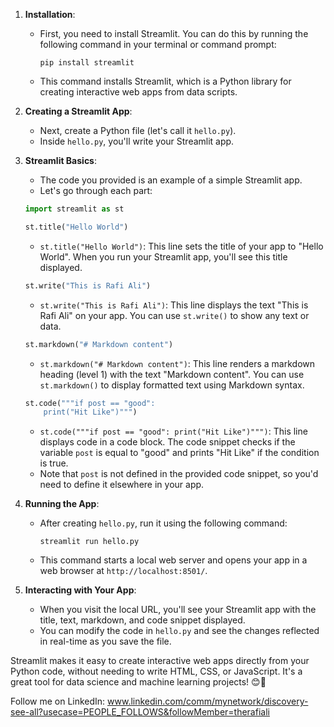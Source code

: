 1. **Installation**:
    - First, you need to install Streamlit. You can do this by running the following command in your terminal or command prompt:
      ```
      pip install streamlit
      ```
    - This command installs Streamlit, which is a Python library for creating interactive web apps from data scripts.

2. **Creating a Streamlit App**:
    - Next, create a Python file (let's call it `hello.py`).
    - Inside `hello.py`, you'll write your Streamlit app.

3. **Streamlit Basics**:
    - The code you provided is an example of a simple Streamlit app.
    - Let's go through each part:

    ```python
    import streamlit as st

    st.title("Hello World")
    ```
    - `st.title("Hello World")`: This line sets the title of your app to "Hello World". When you run your Streamlit app, you'll see this title displayed.

    ```python
    st.write("This is Rafi Ali")
    ```
    - `st.write("This is Rafi Ali")`: This line displays the text "This is Rafi Ali" on your app. You can use `st.write()` to show any text or data.

    ```python
    st.markdown("# Markdown content")
    ```
    - `st.markdown("# Markdown content")`: This line renders a markdown heading (level 1) with the text "Markdown content". You can use `st.markdown()` to display formatted text using Markdown syntax.

    ```python
    st.code("""if post == "good":
        print("Hit Like")""")
    ```
    - `st.code("""if post == "good":
        print("Hit Like")""")`: This line displays code in a code block. The code snippet checks if the variable `post` is equal to "good" and prints "Hit Like" if the condition is true.
    - Note that `post` is not defined in the provided code snippet, so you'd need to define it elsewhere in your app.

4. **Running the App**:
    - After creating `hello.py`, run it using the following command:
      ```
      streamlit run hello.py
      ```
    - This command starts a local web server and opens your app in a web browser at `http://localhost:8501/`.

5. **Interacting with Your App**:
    - When you visit the local URL, you'll see your Streamlit app with the title, text, markdown, and code snippet displayed.
    - You can modify the code in `hello.py` and see the changes reflected in real-time as you save the file.

Streamlit makes it easy to create interactive web apps directly from your Python code, without needing to write HTML, CSS, or JavaScript. It's a great tool for data science and machine learning projects! 😊🚀

Follow me on LinkedIn: www.linkedin.com/comm/mynetwork/discovery-see-all?usecase=PEOPLE_FOLLOWS&followMember=therafiali
